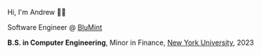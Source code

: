 Hi, I'm Andrew 👋🏼

Software Engineer @ [BluMint](https://www.blumint.com/)

**B.S. in Computer Engineering**, Minor in Finance, [New York University]((https://www.nyu.edu/)), 2023
